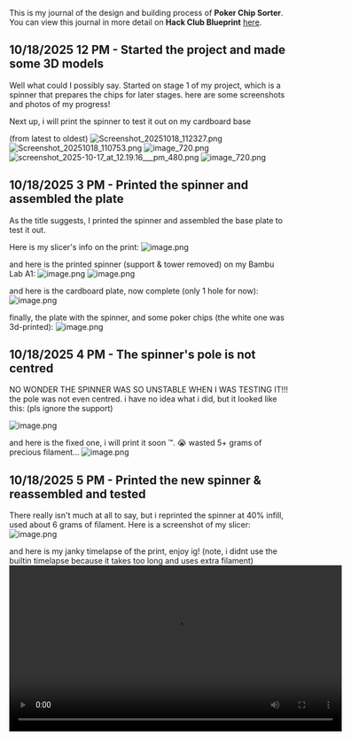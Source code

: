 <!--
  ===================    !!READ THIS NOTICE!!   ====================
  DO NOT edit this file manually. Your changes WILL BE OVERWRITTEN!
  This journal is auto generated and updated by Hack Club Blueprint.
  To edit this file, please edit your journal entries on Blueprint.
  ==================================================================
-->

This is my journal of the design and building process of **Poker Chip Sorter**.  
You can view this journal in more detail on **Hack Club Blueprint** [here](https://blueprint.hackclub.com/projects/622).


## 10/18/2025 12 PM - Started the project and made some 3D models  

Well what could I possibly say. Started on stage 1 of my project, which is a spinner that prepares the chips for later stages. here are some screenshots and photos of my progress!

Next up, i will print the spinner to test it out on my cardboard base

(from latest to oldest)
![Screenshot_20251018_112327.png](https://blueprint.hackclub.com/user-attachments/blobs/proxy/eyJfcmFpbHMiOnsiZGF0YSI6MjgwMywicHVyIjoiYmxvYl9pZCJ9fQ==--c6f5c42fbed55d603b1e240003834a6768174182/Screenshot_20251018_112327.png)
![Screenshot_20251018_110753.png](https://blueprint.hackclub.com/user-attachments/blobs/proxy/eyJfcmFpbHMiOnsiZGF0YSI6MjgwMiwicHVyIjoiYmxvYl9pZCJ9fQ==--21dc2d7a91de5ab767e667408380f75b0fdf283c/Screenshot_20251018_110753.png)
![image_720.png](https://blueprint.hackclub.com/user-attachments/blobs/proxy/eyJfcmFpbHMiOnsiZGF0YSI6MjgwMCwicHVyIjoiYmxvYl9pZCJ9fQ==--3c84d60856e0009af95c16beff1db4a85909a703/image_720.png)
![screenshot_2025-10-17_at_12.19.16___pm_480.png](https://blueprint.hackclub.com/user-attachments/blobs/proxy/eyJfcmFpbHMiOnsiZGF0YSI6Mjc5OSwicHVyIjoiYmxvYl9pZCJ9fQ==--a43c10cbb7ed82176b7cbbacc122ab2988e9eb88/screenshot_2025-10-17_at_12.19.16___pm_480.png)
![image_720.png](https://blueprint.hackclub.com/user-attachments/blobs/proxy/eyJfcmFpbHMiOnsiZGF0YSI6Mjc5OCwicHVyIjoiYmxvYl9pZCJ9fQ==--3204155faa6e5b6cdb19643b03673e504760f89a/image_720.png)
  

## 10/18/2025 3 PM - Printed the spinner and assembled the plate  

As the title suggests, I printed the spinner and assembled the base plate to test it out.

Here is my slicer's info on the print:
![image.png](https://blueprint.hackclub.com/user-attachments/blobs/proxy/eyJfcmFpbHMiOnsiZGF0YSI6MjgzNiwicHVyIjoiYmxvYl9pZCJ9fQ==--061d34830c7e578fcfd1e6475579045b2662cd92/image.png)

and here is the printed spinner (support & tower removed) on my Bambu Lab A1:
![image.png](https://blueprint.hackclub.com/user-attachments/blobs/proxy/eyJfcmFpbHMiOnsiZGF0YSI6MjgzOCwicHVyIjoiYmxvYl9pZCJ9fQ==--8e6f92b38aabf2465caf97de6be9a7eab5d78c6a/image.png)
![image.png](https://blueprint.hackclub.com/user-attachments/blobs/proxy/eyJfcmFpbHMiOnsiZGF0YSI6MjgzOSwicHVyIjoiYmxvYl9pZCJ9fQ==--13c7efa32c963e596e43f199712823f342b9475b/image.png)


and here is the cardboard plate, now complete (only 1 hole for now):
![image.png](https://blueprint.hackclub.com/user-attachments/blobs/proxy/eyJfcmFpbHMiOnsiZGF0YSI6Mjg0MCwicHVyIjoiYmxvYl9pZCJ9fQ==--ec31727df4e3ea4ae6350bc84ada4d09369c7b98/image.png)

finally, the plate with the spinner, and some poker chips (the white one was 3d-printed):
![image.png](https://blueprint.hackclub.com/user-attachments/blobs/proxy/eyJfcmFpbHMiOnsiZGF0YSI6Mjg0MSwicHVyIjoiYmxvYl9pZCJ9fQ==--13cf290dcf29fea81be85163e1d13cbf3f225ff6/image.png)


  

## 10/18/2025 4 PM - The spinner's pole is not centred  

NO WONDER THE SPINNER WAS SO UNSTABLE WHEN I WAS TESTING IT!!! the pole was not even centred. i have no idea what i did, but it looked like this: (pls ignore the support)

![image.png](https://blueprint.hackclub.com/user-attachments/blobs/proxy/eyJfcmFpbHMiOnsiZGF0YSI6Mjg2MCwicHVyIjoiYmxvYl9pZCJ9fQ==--1ac5c7b9df4b70144c2974d971166fbcad7ab757/image.png)


and here is the fixed one, i will print it soon :tm:. :sob: wasted 5+ grams of precious filament...
![image.png](https://blueprint.hackclub.com/user-attachments/blobs/proxy/eyJfcmFpbHMiOnsiZGF0YSI6Mjg2MiwicHVyIjoiYmxvYl9pZCJ9fQ==--d1ccc0b328b5d53b52191955a8d30ba1569a2792/image.png)
  

## 10/18/2025 5 PM - Printed the new spinner & reassembled and tested  

There really isn't much at all to say, but i reprinted the spinner at 40% infill, used about 6 grams of filament. Here is a screenshot of my slicer:
![image.png](https://blueprint.hackclub.com/user-attachments/blobs/proxy/eyJfcmFpbHMiOnsiZGF0YSI6Mjg3OCwicHVyIjoiYmxvYl9pZCJ9fQ==--e335733c192386dbaf04cbc718804558d52bf26e/image.png)


and here is my janky timelapse of the print, enjoy ig! (note, i didnt use the builtin timelapse because it takes too long and uses extra filament)
<video controls width="600">
  <source src="timelapse.mp4" type="video/mp4">
  Your browser does not support the video tag.
</video>
  


